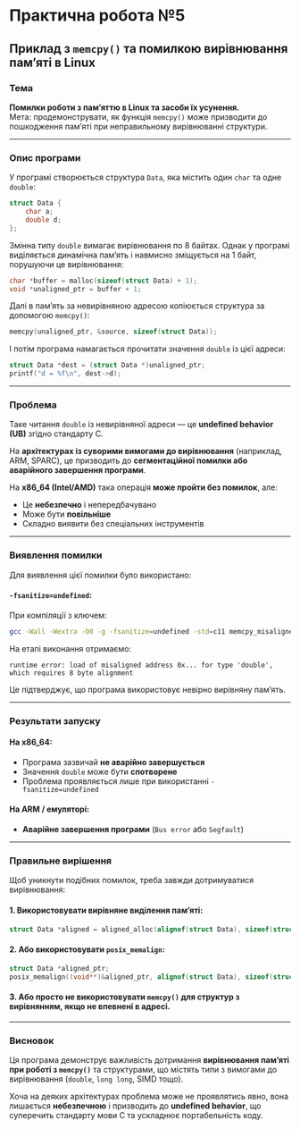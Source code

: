 # Практична робота №5
## Приклад з `memcpy()` та помилкою вирівнювання памʼяті в Linux

### Тема

**Помилки роботи з пам’яттю в Linux та засоби їх усунення.**  
Мета: продемонструвати, як функція `memcpy()` може призводити до пошкодження пам’яті при неправильному вирівнюванні структури.

---

### Опис програми

У програмі створюється структура `Data`, яка містить один `char` та одне `double`:

```c
struct Data {
    char a;
    double d;
};
```

Змінна типу `double` вимагає вирівнювання по 8 байтах. Однак у програмі виділяється динамічна памʼять і навмисно зміщується на 1 байт, порушуючи це вирівнювання:

```c
char *buffer = malloc(sizeof(struct Data) + 1);
void *unaligned_ptr = buffer + 1;
```

Далі в памʼять за невирівняною адресою копіюється структура за допомогою `memcpy()`:

```c
memcpy(unaligned_ptr, &source, sizeof(struct Data));
```

І потім програма намагається прочитати значення `double` із цієї адреси:

```c
struct Data *dest = (struct Data *)unaligned_ptr;
printf("d = %f\n", dest->d);
```

---

### Проблема

Таке читання `double` із невирівняної адреси — це **undefined behavior (UB)** згідно стандарту C.

На **архітектурах із суворими вимогами до вирівнювання** (наприклад, ARM, SPARC), це призводить до **сегментаційної помилки або аварійного завершення програми**.

На **x86_64 (Intel/AMD)** така операція **може пройти без помилок**, але:
- Це **небезпечно** і непередбачувано
- Може бути **повільніше**
- Складно виявити без спеціальних інструментів

---

### Виявлення помилки

Для виявлення цієї помилки було використано:

#### `-fsanitize=undefined`:

При компіляції з ключем:

```bash
gcc -Wall -Wextra -O0 -g -fsanitize=undefined -std=c11 memcpy_misaligned.c -o memcpy_misaligned
```

На етапі виконання отримаємо:

```
runtime error: load of misaligned address 0x... for type 'double', which requires 8 byte alignment
```

Це підтверджує, що програма використовує невірно вирівняну пам’ять.

---

### Результати запуску

#### На x86_64:

- Програма зазвичай **не аварійно завершується**
- Значення `double` може бути **спотворене**
- Проблема проявляється лише при використанні `-fsanitize=undefined`

#### На ARM / емуляторі:

- **Аварійне завершення програми** (`Bus error` або `Segfault`)

---

### Правильне вирішення

Щоб уникнути подібних помилок, треба завжди дотримуватися вирівнювання:

#### 1. **Використовувати вирівняне виділення пам’яті**:

```c
struct Data *aligned = aligned_alloc(alignof(struct Data), sizeof(struct Data));
```

#### 2. **Або використовувати `posix_memalign`:**

```c
struct Data *aligned_ptr;
posix_memalign((void**)&aligned_ptr, alignof(struct Data), sizeof(struct Data));
```

#### 3. **Або просто не використовувати `memcpy()` для структур з вирівнянням**, якщо не впевнені в адресі.

---

### Висновок

Ця програма демонструє важливість дотримання **вирівнювання пам’яті при роботі з `memcpy()`** та структурами, що містять типи з вимогами до вирівнювання (`double`, `long long`, SIMD тощо).

Хоча на деяких архітектурах проблема може не проявлятись явно, вона лишається **небезпечною** і призводить до **undefined behavior**, що суперечить стандарту мови C та ускладнює портабельність коду.
